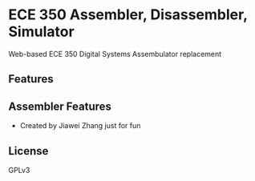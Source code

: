 # ECE 350 Assembler, Disassembler, Simulator

Web-based ECE 350 Digital Systems Assembulator replacement

## Features

## Assembler Features

* Created by Jiawei Zhang just for fun

## License

GPLv3